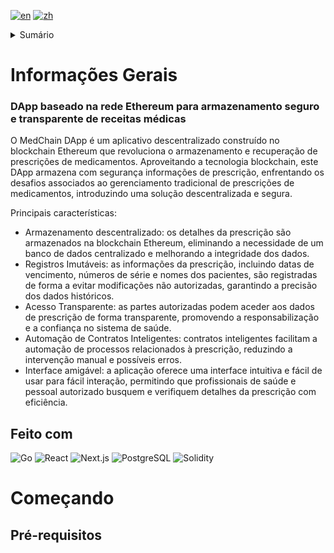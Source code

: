 [![en](https://img.shields.io/badge/lang-en-blue.svg)](https://github.com/pinkskirts/medchain/blob/dev/README.md)
[![zh](https://img.shields.io/badge/lang-zh-red.svg)](https://github.com/pinkskirts/medchain/blob/dev/README.zh.md)

<!-- TABLE OF CONTENTS -->
<details>
  <summary>Sumário</summary>
</details>

# Informações Gerais
### DApp baseado na rede Ethereum para armazenamento seguro e transparente de receitas médicas

O MedChain DApp é um aplicativo descentralizado construído no blockchain Ethereum que revoluciona o armazenamento e recuperação de prescrições de medicamentos. Aproveitando a tecnologia blockchain, este DApp armazena com segurança informações de prescrição, enfrentando os desafios associados ao gerenciamento tradicional de prescrições de medicamentos, introduzindo uma solução descentralizada e segura.

Principais características:
* Armazenamento descentralizado: os detalhes da prescrição são armazenados na blockchain Ethereum, eliminando a necessidade de um banco de dados centralizado e melhorando a integridade dos dados.
* Registros Imutáveis: as informações da prescrição, incluindo datas de vencimento, números de série e nomes dos pacientes, são registradas de forma a evitar modificações não autorizadas, garantindo a precisão dos dados históricos.
* Acesso Transparente: as partes autorizadas podem aceder aos dados de prescrição de forma transparente, promovendo a responsabilização e a confiança no sistema de saúde.
* Automação de Contratos Inteligentes: contratos inteligentes facilitam a automação de processos relacionados à prescrição, reduzindo a intervenção manual e possíveis erros.
* Interface amigável: a aplicação oferece uma interface intuitiva e fácil de usar para fácil interação, permitindo que profissionais de saúde e pessoal autorizado busquem e verifiquem detalhes da prescrição com eficiência.

## Feito com
<!-- Icons - https://raw.githubusercontent.com/progfay/shields-with-icon/master/README.md -->
![Go](https://img.shields.io/static/v1?style=for-the-badge&message=Go&color=00ADD8&logo=Go&logoColor=FFFFFF&label=)
![React](https://img.shields.io/static/v1?style=for-the-badge&message=React&color=222222&logo=React&logoColor=61DAFB&label=)
![Next.js](https://img.shields.io/static/v1?style=for-the-badge&message=Next.js&color=000000&logo=Next.js&logoColor=FFFFFF&label=)
![PostgreSQL](https://img.shields.io/static/v1?style=for-the-badge&message=PostgreSQL&color=4169E1&logo=PostgreSQL&logoColor=FFFFFF&label=)
![Solidity](https://img.shields.io/static/v1?style=for-the-badge&message=Solidity&color=363636&logo=Solidity&logoColor=FFFFFF&label=)

# Começando

## Pré-requisitos

